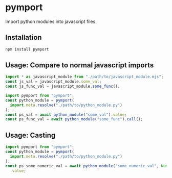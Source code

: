 # pymport

Import python modules into javascript files.

## Installation

```bash
npm install pymport
```

## Usage: Compare to normal javascript imports

```javascript
import * as javascript_module from "./path/to/javascript_module.mjs";
const js_val = javascript_module.some_val;
const js_func_val = javascript_module.some_func();
```

```javascript
import pymport from "pymport";
const python_module = pymport(
  import.meta.resolve("./path/to/python_module.py")
);
const ps_val = await python_module("some_val").value;
const ps_func_val = await python_module("some_func").call();
```

## Usage: Casting

```javascript
import pymport from "pymport";
const python_module = pymport(
  import.meta.resolve("./path/to/python_module.py")
);
const ps_some_numeric_val = await python_module("some_numeric_val", Number)
  .value;
```
